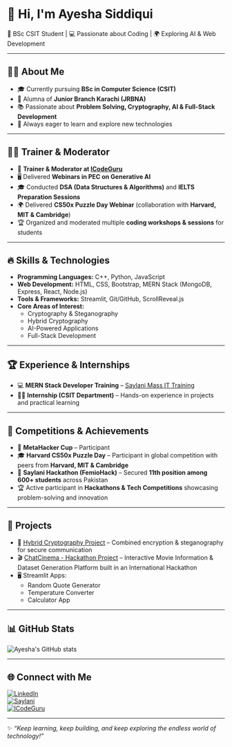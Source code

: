 # 👋 Hi, I'm Ayesha Siddiqui  
🚀 BSc CSIT Student | 💻 Passionate about Coding | 🌍 Exploring AI & Web Development  

---

## 👩‍🎓 About Me
- 🎓 Currently pursuing **BSc in Computer Science (CSIT)**  
- 🏫 Alumna of **Junior Branch Karachi (JRBNA)**  
- 📚 Passionate about **Problem Solving, Cryptography, AI & Full-Stack Development**  
- 🌱 Always eager to learn and explore new technologies  

---

## 🧑‍🏫 Trainer & Moderator
- 🎤 **Trainer & Moderator at [ICodeGuru](https://icode.guru/)**  
- 🖥️ Delivered **Webinars in PEC on Generative AI**  
- 🎓 Conducted **DSA (Data Structures & Algorithms)** and **IELTS Preparation Sessions**  
- 🌍 Delivered **CS50x Puzzle Day Webinar** (collaboration with **Harvard, MIT & Cambridge**)  
- 🏆 Organized and moderated multiple **coding workshops & sessions** for students  

---

## 🔥 Skills & Technologies
- **Programming Languages:** C++, Python, JavaScript  
- **Web Development:** HTML, CSS, Bootstrap, MERN Stack (MongoDB, Express, React, Node.js)  
- **Tools & Frameworks:** Streamlit, Git/GitHub, ScrollReveal.js  
- **Core Areas of Interest:**  
  - Cryptography & Steganography  
  - Hybrid Cryptography  
  - AI-Powered Applications  
  - Full-Stack Development  

---

## 🏆 Experience & Internships
- 💻 **MERN Stack Developer Training** – [Saylani Mass IT Training](https://saylaniwelfare.com/)  
- 👩‍💻 **Internship (CSIT Department)** – Hands-on experience in projects and practical learning  

---

## 🎯 Competitions & Achievements
- 🏅 **MetaHacker Cup** – Participant  
- 🎓 **Harvard CS50x Puzzle Day** – Participant in global competition with peers from **Harvard, MIT & Cambridge**  
- 🥇 **Saylani Hackathon (FemioHack)** – Secured **11th position among 600+ students** across Pakistan  
- 🏆 Active participant in **Hackathons & Tech Competitions** showcasing problem-solving and innovation  

---

## 📌 Projects
- 🔐 [Hybrid Cryptography Project](link-to-repo) – Combined encryption & steganography for secure communication  
- 🎬 [ChatCinema - Hackathon Project](link-to-repo) – Interactive Movie Information & Dataset Generation Platform built in an International Hackathon  
- 🖥️ Streamlit Apps:  
  - Random Quote Generator  
  - Temperature Converter  
  - Calculator App  

---

## 📊 GitHub Stats
![Ayesha's GitHub stats](https://github-readme-stats.vercel.app/api?username=Ayesha-Siddiqui1827&show_icons=true&theme=tokyonight)  

---

## 🌐 Connect with Me
[![LinkedIn](https://img.shields.io/badge/LinkedIn-Profile-blue)](https://www.linkedin.com/in/ayesha-siddiqui-851291293/)  
[![Saylani](https://img.shields.io/badge/Saylani-Mass%20IT%20Training-green)](https://saylaniwelfare.com/)  
[![ICodeGuru](https://img.shields.io/badge/ICodeGuru-Community-orange)](https://icode.guru/)  

---
✨ *“Keep learning, keep building, and keep exploring the endless world of technology!”*  
